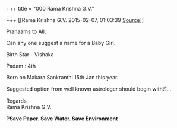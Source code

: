 +++
title = "000 Rama Krishna G.V."

+++
[[Rama Krishna G.V.	2015-02-07, 01:03:39 [Source](https://groups.google.com/g/samskrita/c/jWIqmz0-XP0)]]



Pranaams to All,

  

Can any one suggest a name for a Baby Girl.

  

Birth Star - Vishaka

Padam : 4th

  

Born on Makara Sankranthi 15th Jan this year.

  

Suggested option from well known astrologer should begin withतो...

  

Regards,  
Rama Krishna G.V.

P**Save Paper. Save Water. Save Environment**

